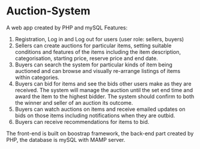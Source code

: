 # Auction-System
A web app created by PHP and mySQL
Features:
1. Registration, Log in and Log out for users (user role: sellers, buyers)
2. Sellers can create auctions for particular items, setting suitable conditions and features of the items including the item description, categorisation, starting price, reserve price and end date.
3. Buyers can search the system for particular kinds of item being auctioned and can browse and visually re-arrange listings of items within categories.
4. Buyers can bid for items and see the bids other users make as they are received. The system will manage the auction until the set end time and award the item to the highest bidder. The system should confirm to both the winner and seller of an auction its outcome.
5. Buyers can watch auctions on items and receive emailed updates on bids on those items including notifications when they are outbid.
6. Buyers can receive recommendations for items to bid.

The front-end is built on boostrap framework, the back-end part created by PHP, the database is mySQL with MAMP server.
